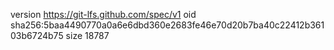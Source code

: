 version https://git-lfs.github.com/spec/v1
oid sha256:5baa4490770a0a6e6dbd360e2683fe46e70d20b7ba40c22412b36103b6724b75
size 18787
